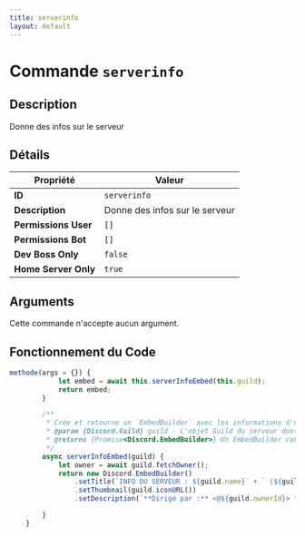 ```yaml
---
title: serverinfo
layout: default
---
```


# Commande `serverinfo`

## Description

Donne des infos sur le serveur

## Détails

| Propriété | Valeur |
| --- | --- |
| **ID** | `serverinfo` |
| **Description** | Donne des infos sur le serveur |
| **Permissions User** | `[]` |
| **Permissions Bot** | `[]` |
| **Dev Boss Only** | `false` |
| **Home Server Only** | `true` |

## Arguments

Cette commande n'accepte aucun argument.

## Fonctionnement du Code

```javascript
methode(args = {}) {
            let embed = await this.serverInfoEmbed(this.guild);
            return embed;
        }

        /**
         * Crée et retourne un `EmbedBuilder` avec les informations d'un serveur.
         * @param {Discord.Guild} guild - L'objet Guild du serveur dont il faut extraire les informations.
         * @returns {Promise<Discord.EmbedBuilder>} Un EmbedBuilder contenant les informations formatées du serveur.
         */
        async serverInfoEmbed(guild) {
            let owner = await guild.fetchOwner();
            return new Discord.EmbedBuilder()
                .setTitle(`INFO DU SERVEUR : ${guild.name}` + ` (${guild.memberCount}membres)`)
                .setThumbnail(guild.iconURL())
                .setDescription(`**Dirigé par :** <@${guild.ownerId}> *(${owner.user.tag})*\n**Créer le :** ${guild.createdAt}\n**Nombres de channels :** ${guild.channels.cache.size}\n**Nombres de roles :** ${guild.roles.cache.size}`);

        }
    }
```
